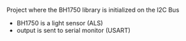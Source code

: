 Project where the BH1750 library is initialized on the I2C Bus
- BH1750 is a light sensor (ALS)
- output is sent to serial monitor (USART)
